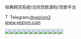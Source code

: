 经典网贷系统/合同贷款源码/贷款平台<p dir="auto"><a target="_blank" rel="noopener noreferrer nofollow" href="https://camo.githubusercontent.com/d614d90677fbc2e34c7c62ebc68c82379d87a57c4beaf05af65fec7ba6b72e36/68747470733a2f2f63646e2d69636f6e732d706e672e666c617469636f6e2e636f6d2f3531322f323131312f323131313634362e706e67"><img src="https://camo.githubusercontent.com/d614d90677fbc2e34c7c62ebc68c82379d87a57c4beaf05af65fec7ba6b72e36/68747470733a2f2f63646e2d69636f6e732d706e672e666c617469636f6e2e636f6d2f3531322f323131312f323131313634362e706e67" alt="Telegram Icon" style="width: 16px; max-width: 100%;" data-canonical-src="https://cdn-icons-png.flaticon.com/512/2111/2111646.png"></a>Telegram:<a href="https://t.me/yeziym2" rel="nofollow">@yeziym2</a><br><a href="https://www.yeziym.com/">www.yeziym.com</a></p><img src="https://github.com/yeziym/GpON5CYgu6/blob/main/LzVQV.png"><img src="https://github.com/yeziym/GpON5CYgu6/blob/main/hdA8G.png"><img src="https://github.com/yeziym/GpON5CYgu6/blob/main/ty1QM.png"><img src="https://github.com/yeziym/GpON5CYgu6/blob/main/lQBAd.png"><img src="https://github.com/yeziym/GpON5CYgu6/blob/main/oyWz5.png"><img src="https://github.com/yeziym/GpON5CYgu6/blob/main/QhtOX.png"><img src="https://github.com/yeziym/GpON5CYgu6/blob/main/QUoFh.png"><img src="https://github.com/yeziym/GpON5CYgu6/blob/main/mLwof.png"><img src="https://github.com/yeziym/GpON5CYgu6/blob/main/H5n2x.png"><img src="https://github.com/yeziym/GpON5CYgu6/blob/main/U1fdQ.png"><img src="https://github.com/yeziym/GpON5CYgu6/blob/main/kwOv9.png"><img src="https://github.com/yeziym/GpON5CYgu6/blob/main/aoAoM.png">